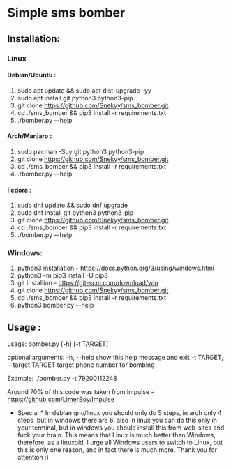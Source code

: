 # Simple sms bomber

## Installation:

### Linux
#### Debian/Ubuntu :

1. sudo apt update && sudo apt dist-upgrade -yy
2. sudo apt install git python3 python3-pip
3. git clone https://github.com/Snekyy/sms_bomber.git
4. cd ./sms_bomber && pip3 install -r requirements.txt
5. ./bomber.py --help

#### Arch/Manjaro :

1. sudo pacman -Suy git python3 python3-pip
2. git clone https://github.com/Snekyy/sms_bomber.git
3. cd ./sms_bomber && pip3 install -r requirements.txt
4. ./bomber.py --help

#### Fedora :

1. sudo dnf update && sudo dnf upgrade
2. sudo dnf install git python3 python3-pip
3. git clone https://github.com/Snekyy/sms_bomber.git
4. cd ./sms_bomber && pip3 install -r requirements.txt
5. ./bomber.py --help

### Windows:

1. python3 installation - https://docs.python.org/3/using/windows.html
2. python3 -m pip3 install -U pip3
3. git installion - https://git-scm.com/download/win
4. git clone https://github.com/Snekyy/sms_bomber.git
5. cd ./sms_bomber && pip3 install -r requirements.txt
6. python3 bomber.py --help

## Usage :

usage: bomber.py [-h] [-t TARGET]

optional arguments:
  -h, --help            show this help message and exit
  -t TARGET, --target TARGET            target phone number for bombing

Example: ./bomber.py -t 79200112248


Around 70% of this code was taken from impulse - https://github.com/LimerBoy/Impulse

* Special *
In debian gnu/linux you should only do 5 steps, in arch only 4 steps ,but in windows there are 6.
also in linux you can do this only in your terminal, but in windows you should install this from web-sites and fuck your brain.
This means that Linux is much better than Windows, therefore, as a linuxoid, I urge all Windows users to switch to Linux, but this is only one reason, and in fact there is much more. Thank you for attention :)
